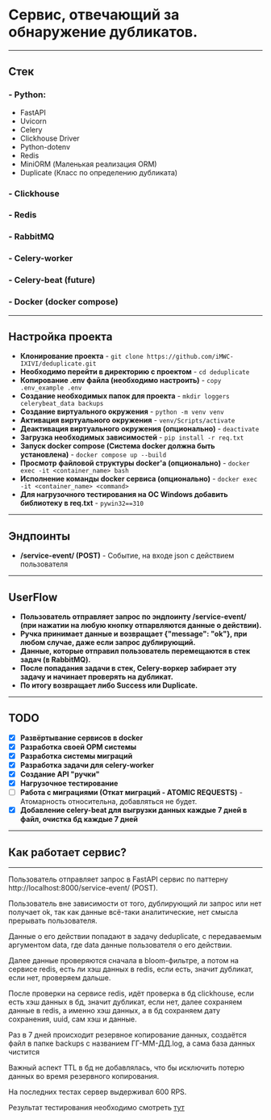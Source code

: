 # Сервис, отвечающий за обнаружение дубликатов.

---
## Стек
### - Python:
- FastAPI
- Uvicorn
- Celery
- Clickhouse Driver
- Python-dotenv
- Redis
- MiniORM (Маленькая реализация ORM)
- Duplicate (Класс по определению дубликата)
### - Clickhouse
### - Redis
### - RabbitMQ
### - Celery-worker
### - Celery-beat (future)
### - Docker (docker compose)

---

## Настройка проекта

* __Клонирование проекта__ - ```git clone https://github.com/iMWC-IXIVI/deduplicate.git```
* __Необходимо перейти в директорию с проектом__ - ```cd deduplicate```
* __Копирование .env файла (необходимо настроить)__ - ```copy .env_example .env```
* __Создание необходимых папок для проекта__ - ```mkdir loggers celerybeat_data backups```
* __Создание виртуального окружения__ - ```python -m venv venv```
* __Активация виртуального окружения__ - ```venv/Scripts/activate```
* __Деактивация виртуального окружения (опционально)__ - ```deactivate```
* __Загрузка необходимых зависимостей__ - ```pip install -r req.txt```
* __Запуск docker compose (Система docker должна быть установлена)__ - ```docker compose up --build```
* __Просмотр файловой структуры docker'a (опционально)__ - ```docker exec -it <container_name> bash```
* __Исполнение команды docker сервиса (опционально)__ - ```docker exec -it <container_name> <command>```
* __Для нагрузочного тестирования на ОС Windows добавить библиотеку в req.txt__ - ```pywin32==310```

___

## Эндпоинты

* __/service-event/ (POST)__ - Событие, на входе json с действием пользователя

___

## UserFlow

* __Пользователь отправляет запрос по эндпоинту /service-event/ (при нажатии на любую кнопку отпарвляются данные о действии).__
* __Ручка принимает данные и возвращает {"message": "ok"}, при любом случае, даже если запрос дублирующий.__
* __Данные, которые отправил пользователь перемещаются в стек задач (в RabbitMQ).__
* __После попадания задачи в стек, Celery-воркер забирает эту задачу и начинает проверять на дубликат.__
* __По итогу возвращает либо Success или Duplicate.__

___

## TODO
* [x] __Развёртывание сервисов в docker__
* [x] __Разработка своей ОРМ системы__
* [x] __Разработка системы миграций__
* [x] __Разработка задачи для celery-worker__
* [x] __Создание API "ручки"__
* [x] __Нагрузочное тестирование__
* [ ] __Работа с миграциями (Откат миграций - ATOMIC REQUESTS)__ - Атомарность относительна, добавляться не будет.
* [x] __Добавление celery-beat для выгрузки данных каждые 7 дней в файл, очистка бд каждые 7 дней__

---

## Как работает сервис?

---

Пользователь отправляет запрос в FastAPI сервис по паттерну http://localhost:8000/service-event/ (POST).

Пользователь вне зависимости от того, дублирующий ли запрос или нет получает ok, так как данные всё-таки аналитические, нет смысла прерывать пользователя.

Данные о его действии попадают в задачу deduplicate, с передаваемым аргументом data, где data данные пользователя о его действии.

Далее данные проверяются сначала в bloom-фильтре, а потом на сервисе redis, есть ли хэш данных в redis, если есть, значит дубликат, если нет, проверяем дальше.

После проверки на сервисе redis, идёт проверка в бд clickhouse, если есть хэш данных в бд, значит дубликат, если нет, далее сохраняем данные в redis, а именно хэш данных, а в бд сохраняем дату сохранения, uuid, сам хэш и данные.

Раз в 7 дней происходит резервное копирование данных, создаётся файл в папке backups с названием ГГ-ММ-ДД.log, а сама база данных чистится

Важный аспект TTL в бд не добавлялась, что бы исключить потерю данных во время резервного копирования.

На последних тестах сервер выдерживал 600 RPS.

Результат тестирования необходимо смотреть [тут](hard_test)